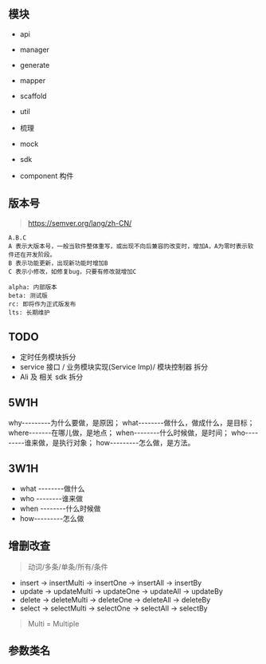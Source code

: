 ## 模块
- api
- manager
- generate
- mapper
- scaffold
- util
- 梳理

- mock
- sdk
- component 构件

## 版本号
> https://semver.org/lang/zh-CN/
```shell
A.B.C
A 表示大版本号，一般当软件整体重写，或出现不向后兼容的改变时，增加A，A为零时表示软件还在开发阶段。
B 表示功能更新，出现新功能时增加B
C 表示小修改，如修复bug，只要有修改就增加C

alpha: 内部版本
beta: 测试版
rc: 即将作为正式版发布
lts: 长期维护
```

## TODO
- 定时任务模块拆分
- service 接口 / 业务模块实现(Service Imp)/ 模块控制器 拆分
- Ali 及 相关 sdk 拆分

## 5W1H
why---------为什么要做，是原因；
what--------做什么，做成什么，是目标；
where-------在哪儿做，是地点；
when--------什么时候做，是时间；
who---------谁来做，是执行对象；
how---------怎么做，是方法。

## 3W1H
- what --------做什么
- who --------谁来做
- when --------什么时候做
- how---------怎么做


## 增删改查
> 动词/多条/单条/所有/条件
- insert -> insertMulti -> insertOne -> insertAll -> insertBy
- update -> updateMulti -> updateOne -> updateAll -> updateBy
- delete -> deleteMulti -> deleteOne -> deleteAll -> deleteBy
- select -> selectMulti -> selectOne -> selectAll -> selectBy

> Multi = Multiple

## 参数类名